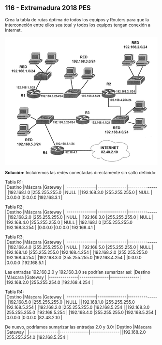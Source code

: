 ## 116 - Extremadura 2018 PES

Crea la tabla de rutas óptima de todos los equipos y Routers para
que la interconexión entre ellos sea total y todos los equipos tengan conexión a Internet.

![alt text](image.png)

__Solución:__
Incluiremos las redes conectadas directamente sin salto definido:  

Tabla R1:  
|Destino        |Máscara        |Gateway        |
|---------------|---------------|---------------|
|192.168.1.0    |255.255.255.0  |   NULL        |
|192.168.3.0    |255.255.255.0  |   NULL        |
|0.0.0.0        |0.0.0.0        |192.168.3.1    |


Tabla R2:  
|Destino        |Máscara        |Gateway        |
|---------------|---------------|---------------|
|192.168.2.0    |255.255.255.0  |   NULL        |
|192.168.3.0    |255.255.255.0  |   NULL        |
|192.168.4.0    |255.255.255.0  |   NULL        |
|192.168.1.0    |255.255.255.0  |192.168.3.254  |
|0.0.0.0        |0.0.0.0        |192.168.4.1    |

Tabla R3:  
|Destino        |Máscara        |Gateway        |
|---------------|---------------|---------------|
|192.168.4.0    |255.255.255.0  |   NULL        |
|192.168.5.0    |255.255.255.0  |   NULL        |
|192.168.1.0    |255.255.255.0  |192.168.4.254  |
|192.168.2.0    |255.255.255.0  |192.168.4.254  |
|192.168.3.0    |255.255.255.0  |192.168.4.254  |
|0.0.0.0        |0.0.0.0        |192.168.5.1    |

Las entradas 192.168.2.0 y 192.168.3.0 se podrían sumarizar así:
|Destino        |Máscara        |Gateway        |
|---------------|---------------|---------------|
|192.168.2.0    |255.255.254.0  |192.168.4.254  |

Tabla R4:  
|Destino        |Máscara        |Gateway        |
|---------------|---------------|---------------|
|192.168.5.0    |255.255.255.0  |   NULL        |
|192.168.1.0    |255.255.255.0  |192.168.5.254  |
|192.168.2.0    |255.255.255.0  |192.168.5.254  |
|192.168.3.0    |255.255.255.0  |192.168.5.254  |
|192.168.4.0    |255.255.255.0  |192.168.5.254  |
|0.0.0.0        |0.0.0.0        |82.48.2.10     |

De nuevo, podríamos sumarizar las entradas 2.0 y 3.0: 
|Destino        |Máscara        |Gateway        |
|---------------|---------------|---------------|
|192.168.2.0    |255.255.254.0  |192.168.5.254  |


